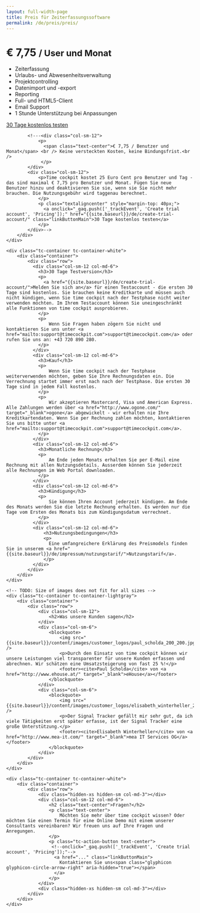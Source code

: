 ```yaml
---
layout: full-width-page
title: Preis für Zeiterfassungssoftware
permalink: /de/preis/preis/
---
```


<div class="tc-pricing">
	<div class="tc-container tc-container-lightgray">
		<div class="tc-container-image"></div>
		<div class="container">
			<div class="col-xs-hidden col-sm-2 col-md-3">
			</div>
			<div class="col-xs-12 col-sm-8 col-md-6">
				<div class="tc-pricing-details">
					<h1 class="text-center">€ 7,75 <small>/ User und Monat</small></h1>
					<ul>
						<li>Zeiterfassung</li>
						<li>Urlaubs- und Abwesenheitsverwaltung</li>
						<li>Projektcontrolling</li>
						<li>Datenimport und -export</li>
						<li>Reporting</li>
						<li>Full- und HTML5-Client</li>
						<li>Email Support</li>
						<li>1 Stunde Unterstützung bei Anpassungen</li>
					</ul>
					<p class="tc-action-button text-center">
					  <a onclick="_gaq.push(['_trackEvent', 'Create trial account', 'Pricing']);" href="{{site.baseurl}}/de/create-trial-account/" class="linkButtonMain">
						30 Tage kostenlos testen<span class="glyphicon glyphicon-circle-arrow-right" aria-hidden="true"></span>
					  </a>
					</p>
				</div>
			</div>
			<div class="hidden-xs col-sm-2 col-md-3">
			</div>

			<!---<div class="col-sm-12">
				<p>
				  <span class="text-center">€ 7,75 / Benutzer und Monat</span> <br /> Keine versteckten Kosten, keine Bindungsfrist.<br />
				 </p>
			</div>
			<div class="col-sm-12">
				<p>Time cockpit kostet 25 Euro Cent pro Benutzer und Tag - das sind maximal € 7,75 pro Benutzer und Monat. Fügen Sie neue Benutzer hinzu und deaktivieren Sie sie, wenn sie Sie nicht mehr brauchen. Die Nutzungsgebühr wird taggenau berechnet.
				</p>
				<p class="textaligncenter" style="margin-top: 40px;">
				  <a onclick="_gaq.push(['_trackEvent', 'Create trial account', 'Pricing']);" href="{{site.baseurl}}/de/create-trial-account/" class="linkButtonMain">30 Tage kostenlos testen</a>
				</p>
			</div>-->
		</div>
	</div>

	<div class="tc-container tc-container-white">
		<div class="container">
			<div class="row">
			  <div class="col-sm-12 col-md-6">
				<h3>30 Tage Testversion</h3>
				<p>
				  <a href="{{site.baseurl}}/de/create-trial-account/">Melden Sie sich an</a> für einen Testaccount - die ersten 30 Tage sind kostenlos. Sie brauchen keine Kreditkarte und müssen auch nicht kündigen, wenn Sie time cockpit nach der Testphase nicht weiter verwenden möchten. Im Ihrem Testaccount können Sie uneingeschränkt alle Funktionen von time cockpit ausprobieren.
				</p>
				<p>
					Wenn Sie Fragen haben zögern Sie nicht und kontaktieren Sie uns unter <a href="mailto:support@timecockpit.com">support@timecockpit.com</a> oder rufen Sie uns an: +43 720 890 280.
				</p>
			  </div>
			  <div class="col-sm-12 col-md-6">
				<h3>Kauf</h3>
				<p>
					Wenn Sie time cockpit nach der Testphase weiterverwenden möchten, geben Sie Ihre Rechnungsdaten ein. Die Verrechnung startet immer erst nach nach der Testphase. Die ersten 30 Tage sind in jedem Fall kostenlos.
				</p>
				<p>
					Wir akzeptieren Mastercard, Visa und American Express. Alle Zahlungen werden über <a href="http://www.ogone.com/" target="_blank">ogone</a> abgewickelt - wir erhalten nie Ihre Kreditkartendaten. Wenn Sie per Rechnung zahlen möchten, kontaktieren Sie uns bitte unter <a href="mailto:support@timecockpit.com">support@timecockpit.com</a>.
				</p>
			  </div>
			  <div class="col-sm-12 col-md-6">
				<h3>Monatliche Rechnung</h3>
				<p>
					Am Ende jeden Monats erhalten Sie per E-Mail eine Rechnung mit allen Nutzungsdetails. Ausserdem können Sie jederzeit alle Rechnungen im Web Portal downloaden.
				</p>
			  </div>
			  <div class="col-sm-12 col-md-6">
				<h3>Kündigung</h3>
				<p>
					Sie können Ihren Account jederzeit kündigen. Am Ende des Monats werden Sie die letzte Rechnung erhalten. Es werden nur die Tage vom Ersten des Monats bis zum Kündigungsdatum verrechnet.
				</p>
			  </div>
			  <div class="col-sm-12 col-md-6">
				  <h3>Nutzungsbedingungen</h3>
				  <p>
					Eine umfangreichere Erklärung des Preismodels finden Sie in unserem <a href="{{site.baseurl}}/de/impressum/nutzungstarif/">Nutzungstarif</a>.
				  </p>
			  </div>
			</div>
		</div>
	</div>

	<!-- TODO: Size of images does not fit for all sizes -->
	<div class="tc-container tc-container-lightgray">
		<div class="container">
			<div class="row">
				<div class="col-sm-12">
					<h2>Was unsere Kunden sagen</h2>
				</div>
				<div class="col-sm-6">
					<blockquote>
						<img src="{{site.baseurl}}/content/images/customer_logos/paul_scholda_200_200.jpg" />
						<p>Durch den Einsatz von time cockpit können wir unsere Leistungen viel transparenter für unsere Kunden erfassen und abrechnen. Wir schätzen eine Umsatzsteigerung von fast 25 %!</p>
						<footer><cite>Paul Scholda</cite> von <a href="http://www.ehouse.at/" target="_blank">eHouse</a></footer>
					</blockquote>
				</div>
				<div class="col-sm-6">
					<blockquote>
						<img src="{{site.baseurl}}/content/images/customer_logos/elisabeth_winterheller_200_200.jpg" />
						<p>Der Signal Tracker gefällt mir sehr gut, da ich viele Tätigkeiten erst später erfasse, ist der Signal Tracker eine große Unterstützung.</p>
						<footer><cite>Elisabeth Winterheller</cite> von <a href="http://www.mea-it.com/" target="_blank">mea IT Services OG</a></footer>
					</blockquote>
				</div>
			</div>
		</div>
	</div>

	<div class="tc-container tc-container-white">
		<div class="container">
			<div class="row">
				<div class="hidden-xs hidden-sm col-md-3"></div>
				<div class="col-sm-12 col-md-6">
					<h2 class="text-center">Fragen?</h2>
					<p class="text-center">
						Möchten Sie mehr über time cockpit wissen? Oder möchten Sie einen Termin für eine Online Demo mit einem unserer Consultants vereinbaren? Wir freuen uns auf Ihre Fragen und Anregungen.
					</p>
					<p class="tc-action-button text-center">
					 <!--onclick="_gaq.push(['_trackEvent', 'Create trial account', 'Pricing']);"-->
					  <a href="..." class="linkButtonMain">
						Kontaktieren Sie uns<span class="glyphicon glyphicon-circle-arrow-right" aria-hidden="true"></span>
					  </a>
					</p>
				</div>
				<div class="hidden-xs hidden-sm col-md-3"></div>
			</div>
		</div>
	</div>
</div>